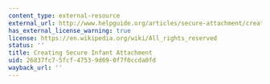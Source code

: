 ```yaml
---
content_type: external-resource
external_url: http://www.helpguide.org/articles/secure-attachment/creating-secure-infant-attachment-video.htm
has_external_license_warning: true
license: https://en.wikipedia.org/wiki/All_rights_reserved
status: ''
title: Creating Secure Infant Attachment
uid: 26837fc7-5fcf-4753-9d69-0f7f0ccda0fd
wayback_url: ''
---
```

